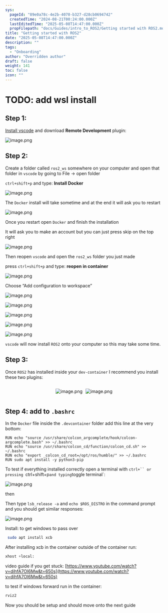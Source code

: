 ```yaml
---
sys:
  pageId: "89e0a78c-4e2b-4070-b327-d28cb0694742"
  createdTime: "2024-08-21T00:24:00.000Z"
  lastEditedTime: "2025-05-08T14:47:00.000Z"
  propFilepath: "docs/Guides/intro_to_ROS2/Getting started with ROS2.md"
title: "Getting started with ROS2"
date: "2025-05-08T14:47:00.000Z"
description: ""
tags:
  - "Onboarding"
author: "Overridden author"
draft: false
weight: 141
toc: false
icon: ""
---
```


# TODO: add wsl install

## Step 1:

[Install vscode](https://code.visualstudio.com/download) and download **Remote Development** plugin:

![image.png](https://prod-files-secure.s3.us-west-2.amazonaws.com/d518164a-d88e-44d1-a4ee-3adb3bd8bce0/efb52993-1881-4a40-b95e-6f020334f022/image.png?X-Amz-Algorithm=AWS4-HMAC-SHA256&X-Amz-Content-Sha256=UNSIGNED-PAYLOAD&X-Amz-Credential=ASIAZI2LB466QYY4Z4E4%2F20250508%2Fus-west-2%2Fs3%2Faws4_request&X-Amz-Date=20250508T200956Z&X-Amz-Expires=3600&X-Amz-Security-Token=IQoJb3JpZ2luX2VjENT%2F%2F%2F%2F%2F%2F%2F%2F%2F%2FwEaCXVzLXdlc3QtMiJHMEUCIHBtDAxOmQPcBOdEHUocUbZ%2Fh7JdHY58eBnuEyVzqjIbAiEAk8R4%2BcB0K%2FmSYIwuEbkF7ZXS5OiNKcJLumxb%2FpFP8Ccq%2FwMIfRAAGgw2Mzc0MjMxODM4MDUiDIl%2B%2BW8JS7VlRJ5Z%2FyrcAzSRnFjt%2FKIv0hU8b5%2FES1Nfd%2BDhkjIGp%2F2iaY1v2PRWoPvxCS9EJjKwCW8SIPA3QrSNFa4usTxPgK3eZJX35E%2FqbOBhAp0jOg99QMHtNV4xgZPdvdFWMat9%2BLZQ%2BPa1SNARmp67VB2uWrUlw3X7oX3ISSawi%2BDHoY5zzGvymYgQwW4zonu55SHE%2FtcESV3%2F4JiyvlmYRMjTAb2xeceWYhyFbmPGM19iOailDrqAxSOFGh8PYD36%2Fdfyv%2FKvtDN3R1Of8dzxiQfau0IEmN5t1AfCmf4fqD1zFAFcniv05N3QiPk4wetmT1VuKImh%2BuHSt8sTwk%2B8PiKfWgJqMLt9RwNc3tu7NlRmr%2BHfSoGAOHXCVucx5mwnrB8p84on70jeh4rbbCe10imPo%2FkYrsndX%2B5UHjJUXn4jjnLI9gSobU2v%2F6FQoSg8niXVyLzBhLZsIncIG%2FVFEIM%2B3rosq3hReHBVghFGO9il29aHLon%2Fb5M2shmHuu3Sde5qaemXzQT0w7%2B10UkQ8dmL9M2lrqcUqLkzHHXe0XIOg2nW%2BI7vmGCjpud2OnEmC1p8URjhhyfv3vGMl8VGZrbstrr46opvH0Ccv7vXdSCZ7t2E2wIAumlbA8DTNCqDWaDD0SyzMKGa9MAGOqUBmf0yL62u%2FxYoFOVCXaRyoO9Bt1Z0sEXw4KtzHEIP8ArZyLWagPAk2VuXZDcMgAIKSyo%2BuBV9Ex7f7rRqHAxSY%2BBYDx9GckRHmkyhgM9oy4sxtr4lqifCy2FccOUCLaALcZyhDaezfc%2BpiEYKYayBpYL45BZGxxdnaqxjX0dBP8jsT4dhoXlM3A1kLNLcQ%2FamzlTUbvwTw62qV%2FLuWIsN1QRvxHUP&X-Amz-Signature=de6eea897e166f37c3816b14783bc433eb1ac424e25198ba28ee525cfabd333e&X-Amz-SignedHeaders=host&x-id=GetObject)

## Step 2:

Create a folder called `ros2_ws` somewhere on your computer and open that folder in `vscode` by going to File → open folder 

`ctrl+shift+p` and type: **Install Docker**

![image.png](https://prod-files-secure.s3.us-west-2.amazonaws.com/d518164a-d88e-44d1-a4ee-3adb3bd8bce0/2269dc0e-1cd5-47ff-bceb-c04ad9b2eab0/image.png?X-Amz-Algorithm=AWS4-HMAC-SHA256&X-Amz-Content-Sha256=UNSIGNED-PAYLOAD&X-Amz-Credential=ASIAZI2LB466QYY4Z4E4%2F20250508%2Fus-west-2%2Fs3%2Faws4_request&X-Amz-Date=20250508T200956Z&X-Amz-Expires=3600&X-Amz-Security-Token=IQoJb3JpZ2luX2VjENT%2F%2F%2F%2F%2F%2F%2F%2F%2F%2FwEaCXVzLXdlc3QtMiJHMEUCIHBtDAxOmQPcBOdEHUocUbZ%2Fh7JdHY58eBnuEyVzqjIbAiEAk8R4%2BcB0K%2FmSYIwuEbkF7ZXS5OiNKcJLumxb%2FpFP8Ccq%2FwMIfRAAGgw2Mzc0MjMxODM4MDUiDIl%2B%2BW8JS7VlRJ5Z%2FyrcAzSRnFjt%2FKIv0hU8b5%2FES1Nfd%2BDhkjIGp%2F2iaY1v2PRWoPvxCS9EJjKwCW8SIPA3QrSNFa4usTxPgK3eZJX35E%2FqbOBhAp0jOg99QMHtNV4xgZPdvdFWMat9%2BLZQ%2BPa1SNARmp67VB2uWrUlw3X7oX3ISSawi%2BDHoY5zzGvymYgQwW4zonu55SHE%2FtcESV3%2F4JiyvlmYRMjTAb2xeceWYhyFbmPGM19iOailDrqAxSOFGh8PYD36%2Fdfyv%2FKvtDN3R1Of8dzxiQfau0IEmN5t1AfCmf4fqD1zFAFcniv05N3QiPk4wetmT1VuKImh%2BuHSt8sTwk%2B8PiKfWgJqMLt9RwNc3tu7NlRmr%2BHfSoGAOHXCVucx5mwnrB8p84on70jeh4rbbCe10imPo%2FkYrsndX%2B5UHjJUXn4jjnLI9gSobU2v%2F6FQoSg8niXVyLzBhLZsIncIG%2FVFEIM%2B3rosq3hReHBVghFGO9il29aHLon%2Fb5M2shmHuu3Sde5qaemXzQT0w7%2B10UkQ8dmL9M2lrqcUqLkzHHXe0XIOg2nW%2BI7vmGCjpud2OnEmC1p8URjhhyfv3vGMl8VGZrbstrr46opvH0Ccv7vXdSCZ7t2E2wIAumlbA8DTNCqDWaDD0SyzMKGa9MAGOqUBmf0yL62u%2FxYoFOVCXaRyoO9Bt1Z0sEXw4KtzHEIP8ArZyLWagPAk2VuXZDcMgAIKSyo%2BuBV9Ex7f7rRqHAxSY%2BBYDx9GckRHmkyhgM9oy4sxtr4lqifCy2FccOUCLaALcZyhDaezfc%2BpiEYKYayBpYL45BZGxxdnaqxjX0dBP8jsT4dhoXlM3A1kLNLcQ%2FamzlTUbvwTw62qV%2FLuWIsN1QRvxHUP&X-Amz-Signature=12792a86d21dda2df8b31abe8a4085e7db42a71f75ddfbe45706ece7da48ac72&X-Amz-SignedHeaders=host&x-id=GetObject)

The `Docker` install will take sometime and at the end it will ask you to restart

![image.png](https://prod-files-secure.s3.us-west-2.amazonaws.com/d518164a-d88e-44d1-a4ee-3adb3bd8bce0/ed233f78-be33-4b1f-b89c-9c346c0e961e/image.png?X-Amz-Algorithm=AWS4-HMAC-SHA256&X-Amz-Content-Sha256=UNSIGNED-PAYLOAD&X-Amz-Credential=ASIAZI2LB466QYY4Z4E4%2F20250508%2Fus-west-2%2Fs3%2Faws4_request&X-Amz-Date=20250508T200956Z&X-Amz-Expires=3600&X-Amz-Security-Token=IQoJb3JpZ2luX2VjENT%2F%2F%2F%2F%2F%2F%2F%2F%2F%2FwEaCXVzLXdlc3QtMiJHMEUCIHBtDAxOmQPcBOdEHUocUbZ%2Fh7JdHY58eBnuEyVzqjIbAiEAk8R4%2BcB0K%2FmSYIwuEbkF7ZXS5OiNKcJLumxb%2FpFP8Ccq%2FwMIfRAAGgw2Mzc0MjMxODM4MDUiDIl%2B%2BW8JS7VlRJ5Z%2FyrcAzSRnFjt%2FKIv0hU8b5%2FES1Nfd%2BDhkjIGp%2F2iaY1v2PRWoPvxCS9EJjKwCW8SIPA3QrSNFa4usTxPgK3eZJX35E%2FqbOBhAp0jOg99QMHtNV4xgZPdvdFWMat9%2BLZQ%2BPa1SNARmp67VB2uWrUlw3X7oX3ISSawi%2BDHoY5zzGvymYgQwW4zonu55SHE%2FtcESV3%2F4JiyvlmYRMjTAb2xeceWYhyFbmPGM19iOailDrqAxSOFGh8PYD36%2Fdfyv%2FKvtDN3R1Of8dzxiQfau0IEmN5t1AfCmf4fqD1zFAFcniv05N3QiPk4wetmT1VuKImh%2BuHSt8sTwk%2B8PiKfWgJqMLt9RwNc3tu7NlRmr%2BHfSoGAOHXCVucx5mwnrB8p84on70jeh4rbbCe10imPo%2FkYrsndX%2B5UHjJUXn4jjnLI9gSobU2v%2F6FQoSg8niXVyLzBhLZsIncIG%2FVFEIM%2B3rosq3hReHBVghFGO9il29aHLon%2Fb5M2shmHuu3Sde5qaemXzQT0w7%2B10UkQ8dmL9M2lrqcUqLkzHHXe0XIOg2nW%2BI7vmGCjpud2OnEmC1p8URjhhyfv3vGMl8VGZrbstrr46opvH0Ccv7vXdSCZ7t2E2wIAumlbA8DTNCqDWaDD0SyzMKGa9MAGOqUBmf0yL62u%2FxYoFOVCXaRyoO9Bt1Z0sEXw4KtzHEIP8ArZyLWagPAk2VuXZDcMgAIKSyo%2BuBV9Ex7f7rRqHAxSY%2BBYDx9GckRHmkyhgM9oy4sxtr4lqifCy2FccOUCLaALcZyhDaezfc%2BpiEYKYayBpYL45BZGxxdnaqxjX0dBP8jsT4dhoXlM3A1kLNLcQ%2FamzlTUbvwTw62qV%2FLuWIsN1QRvxHUP&X-Amz-Signature=b06537e4bf71a8e93d96478cc72b19112bebf0bbe723cb7f59886b919bf181ed&X-Amz-SignedHeaders=host&x-id=GetObject)

Once you restart open `Docker` and finish the installation

It will ask you to make an account but you can just press skip on the top right

![image.png](https://prod-files-secure.s3.us-west-2.amazonaws.com/d518164a-d88e-44d1-a4ee-3adb3bd8bce0/21010ad9-1659-4fd9-9f59-9932a09b2a3d/image.png?X-Amz-Algorithm=AWS4-HMAC-SHA256&X-Amz-Content-Sha256=UNSIGNED-PAYLOAD&X-Amz-Credential=ASIAZI2LB466QYY4Z4E4%2F20250508%2Fus-west-2%2Fs3%2Faws4_request&X-Amz-Date=20250508T200956Z&X-Amz-Expires=3600&X-Amz-Security-Token=IQoJb3JpZ2luX2VjENT%2F%2F%2F%2F%2F%2F%2F%2F%2F%2FwEaCXVzLXdlc3QtMiJHMEUCIHBtDAxOmQPcBOdEHUocUbZ%2Fh7JdHY58eBnuEyVzqjIbAiEAk8R4%2BcB0K%2FmSYIwuEbkF7ZXS5OiNKcJLumxb%2FpFP8Ccq%2FwMIfRAAGgw2Mzc0MjMxODM4MDUiDIl%2B%2BW8JS7VlRJ5Z%2FyrcAzSRnFjt%2FKIv0hU8b5%2FES1Nfd%2BDhkjIGp%2F2iaY1v2PRWoPvxCS9EJjKwCW8SIPA3QrSNFa4usTxPgK3eZJX35E%2FqbOBhAp0jOg99QMHtNV4xgZPdvdFWMat9%2BLZQ%2BPa1SNARmp67VB2uWrUlw3X7oX3ISSawi%2BDHoY5zzGvymYgQwW4zonu55SHE%2FtcESV3%2F4JiyvlmYRMjTAb2xeceWYhyFbmPGM19iOailDrqAxSOFGh8PYD36%2Fdfyv%2FKvtDN3R1Of8dzxiQfau0IEmN5t1AfCmf4fqD1zFAFcniv05N3QiPk4wetmT1VuKImh%2BuHSt8sTwk%2B8PiKfWgJqMLt9RwNc3tu7NlRmr%2BHfSoGAOHXCVucx5mwnrB8p84on70jeh4rbbCe10imPo%2FkYrsndX%2B5UHjJUXn4jjnLI9gSobU2v%2F6FQoSg8niXVyLzBhLZsIncIG%2FVFEIM%2B3rosq3hReHBVghFGO9il29aHLon%2Fb5M2shmHuu3Sde5qaemXzQT0w7%2B10UkQ8dmL9M2lrqcUqLkzHHXe0XIOg2nW%2BI7vmGCjpud2OnEmC1p8URjhhyfv3vGMl8VGZrbstrr46opvH0Ccv7vXdSCZ7t2E2wIAumlbA8DTNCqDWaDD0SyzMKGa9MAGOqUBmf0yL62u%2FxYoFOVCXaRyoO9Bt1Z0sEXw4KtzHEIP8ArZyLWagPAk2VuXZDcMgAIKSyo%2BuBV9Ex7f7rRqHAxSY%2BBYDx9GckRHmkyhgM9oy4sxtr4lqifCy2FccOUCLaALcZyhDaezfc%2BpiEYKYayBpYL45BZGxxdnaqxjX0dBP8jsT4dhoXlM3A1kLNLcQ%2FamzlTUbvwTw62qV%2FLuWIsN1QRvxHUP&X-Amz-Signature=ab15199174ba6932012bc8e7b76cbbf2b8822f67bae031df7f9f8544f2edec6d&X-Amz-SignedHeaders=host&x-id=GetObject)

Then reopen `vscode` and open the `ros2_ws` folder you just made

press `ctrl+shift+p` and type: **reopen in container**

![image.png](https://prod-files-secure.s3.us-west-2.amazonaws.com/d518164a-d88e-44d1-a4ee-3adb3bd8bce0/4e93b8c2-41ad-488c-8095-c74205196118/image.png?X-Amz-Algorithm=AWS4-HMAC-SHA256&X-Amz-Content-Sha256=UNSIGNED-PAYLOAD&X-Amz-Credential=ASIAZI2LB466QYY4Z4E4%2F20250508%2Fus-west-2%2Fs3%2Faws4_request&X-Amz-Date=20250508T200956Z&X-Amz-Expires=3600&X-Amz-Security-Token=IQoJb3JpZ2luX2VjENT%2F%2F%2F%2F%2F%2F%2F%2F%2F%2FwEaCXVzLXdlc3QtMiJHMEUCIHBtDAxOmQPcBOdEHUocUbZ%2Fh7JdHY58eBnuEyVzqjIbAiEAk8R4%2BcB0K%2FmSYIwuEbkF7ZXS5OiNKcJLumxb%2FpFP8Ccq%2FwMIfRAAGgw2Mzc0MjMxODM4MDUiDIl%2B%2BW8JS7VlRJ5Z%2FyrcAzSRnFjt%2FKIv0hU8b5%2FES1Nfd%2BDhkjIGp%2F2iaY1v2PRWoPvxCS9EJjKwCW8SIPA3QrSNFa4usTxPgK3eZJX35E%2FqbOBhAp0jOg99QMHtNV4xgZPdvdFWMat9%2BLZQ%2BPa1SNARmp67VB2uWrUlw3X7oX3ISSawi%2BDHoY5zzGvymYgQwW4zonu55SHE%2FtcESV3%2F4JiyvlmYRMjTAb2xeceWYhyFbmPGM19iOailDrqAxSOFGh8PYD36%2Fdfyv%2FKvtDN3R1Of8dzxiQfau0IEmN5t1AfCmf4fqD1zFAFcniv05N3QiPk4wetmT1VuKImh%2BuHSt8sTwk%2B8PiKfWgJqMLt9RwNc3tu7NlRmr%2BHfSoGAOHXCVucx5mwnrB8p84on70jeh4rbbCe10imPo%2FkYrsndX%2B5UHjJUXn4jjnLI9gSobU2v%2F6FQoSg8niXVyLzBhLZsIncIG%2FVFEIM%2B3rosq3hReHBVghFGO9il29aHLon%2Fb5M2shmHuu3Sde5qaemXzQT0w7%2B10UkQ8dmL9M2lrqcUqLkzHHXe0XIOg2nW%2BI7vmGCjpud2OnEmC1p8URjhhyfv3vGMl8VGZrbstrr46opvH0Ccv7vXdSCZ7t2E2wIAumlbA8DTNCqDWaDD0SyzMKGa9MAGOqUBmf0yL62u%2FxYoFOVCXaRyoO9Bt1Z0sEXw4KtzHEIP8ArZyLWagPAk2VuXZDcMgAIKSyo%2BuBV9Ex7f7rRqHAxSY%2BBYDx9GckRHmkyhgM9oy4sxtr4lqifCy2FccOUCLaALcZyhDaezfc%2BpiEYKYayBpYL45BZGxxdnaqxjX0dBP8jsT4dhoXlM3A1kLNLcQ%2FamzlTUbvwTw62qV%2FLuWIsN1QRvxHUP&X-Amz-Signature=8661eb4ae5e3f2ca8f3f866b76c32ce4e7193488d34822f35f7a4b7816b54ff8&X-Amz-SignedHeaders=host&x-id=GetObject)

Choose “Add configuration to workspace”

![image.png](https://prod-files-secure.s3.us-west-2.amazonaws.com/d518164a-d88e-44d1-a4ee-3adb3bd8bce0/9560b282-5060-4989-ba37-97e7b2c22476/image.png?X-Amz-Algorithm=AWS4-HMAC-SHA256&X-Amz-Content-Sha256=UNSIGNED-PAYLOAD&X-Amz-Credential=ASIAZI2LB466QYY4Z4E4%2F20250508%2Fus-west-2%2Fs3%2Faws4_request&X-Amz-Date=20250508T200956Z&X-Amz-Expires=3600&X-Amz-Security-Token=IQoJb3JpZ2luX2VjENT%2F%2F%2F%2F%2F%2F%2F%2F%2F%2FwEaCXVzLXdlc3QtMiJHMEUCIHBtDAxOmQPcBOdEHUocUbZ%2Fh7JdHY58eBnuEyVzqjIbAiEAk8R4%2BcB0K%2FmSYIwuEbkF7ZXS5OiNKcJLumxb%2FpFP8Ccq%2FwMIfRAAGgw2Mzc0MjMxODM4MDUiDIl%2B%2BW8JS7VlRJ5Z%2FyrcAzSRnFjt%2FKIv0hU8b5%2FES1Nfd%2BDhkjIGp%2F2iaY1v2PRWoPvxCS9EJjKwCW8SIPA3QrSNFa4usTxPgK3eZJX35E%2FqbOBhAp0jOg99QMHtNV4xgZPdvdFWMat9%2BLZQ%2BPa1SNARmp67VB2uWrUlw3X7oX3ISSawi%2BDHoY5zzGvymYgQwW4zonu55SHE%2FtcESV3%2F4JiyvlmYRMjTAb2xeceWYhyFbmPGM19iOailDrqAxSOFGh8PYD36%2Fdfyv%2FKvtDN3R1Of8dzxiQfau0IEmN5t1AfCmf4fqD1zFAFcniv05N3QiPk4wetmT1VuKImh%2BuHSt8sTwk%2B8PiKfWgJqMLt9RwNc3tu7NlRmr%2BHfSoGAOHXCVucx5mwnrB8p84on70jeh4rbbCe10imPo%2FkYrsndX%2B5UHjJUXn4jjnLI9gSobU2v%2F6FQoSg8niXVyLzBhLZsIncIG%2FVFEIM%2B3rosq3hReHBVghFGO9il29aHLon%2Fb5M2shmHuu3Sde5qaemXzQT0w7%2B10UkQ8dmL9M2lrqcUqLkzHHXe0XIOg2nW%2BI7vmGCjpud2OnEmC1p8URjhhyfv3vGMl8VGZrbstrr46opvH0Ccv7vXdSCZ7t2E2wIAumlbA8DTNCqDWaDD0SyzMKGa9MAGOqUBmf0yL62u%2FxYoFOVCXaRyoO9Bt1Z0sEXw4KtzHEIP8ArZyLWagPAk2VuXZDcMgAIKSyo%2BuBV9Ex7f7rRqHAxSY%2BBYDx9GckRHmkyhgM9oy4sxtr4lqifCy2FccOUCLaALcZyhDaezfc%2BpiEYKYayBpYL45BZGxxdnaqxjX0dBP8jsT4dhoXlM3A1kLNLcQ%2FamzlTUbvwTw62qV%2FLuWIsN1QRvxHUP&X-Amz-Signature=66a383c8f2728773244ed075d24f7be36ecd32f75a6c6c3987f5e16fe648c66b&X-Amz-SignedHeaders=host&x-id=GetObject)

![image.png](https://prod-files-secure.s3.us-west-2.amazonaws.com/d518164a-d88e-44d1-a4ee-3adb3bd8bce0/2ee63f81-886b-48e8-a553-dc6e5eac99e4/image.png?X-Amz-Algorithm=AWS4-HMAC-SHA256&X-Amz-Content-Sha256=UNSIGNED-PAYLOAD&X-Amz-Credential=ASIAZI2LB466QYY4Z4E4%2F20250508%2Fus-west-2%2Fs3%2Faws4_request&X-Amz-Date=20250508T200956Z&X-Amz-Expires=3600&X-Amz-Security-Token=IQoJb3JpZ2luX2VjENT%2F%2F%2F%2F%2F%2F%2F%2F%2F%2FwEaCXVzLXdlc3QtMiJHMEUCIHBtDAxOmQPcBOdEHUocUbZ%2Fh7JdHY58eBnuEyVzqjIbAiEAk8R4%2BcB0K%2FmSYIwuEbkF7ZXS5OiNKcJLumxb%2FpFP8Ccq%2FwMIfRAAGgw2Mzc0MjMxODM4MDUiDIl%2B%2BW8JS7VlRJ5Z%2FyrcAzSRnFjt%2FKIv0hU8b5%2FES1Nfd%2BDhkjIGp%2F2iaY1v2PRWoPvxCS9EJjKwCW8SIPA3QrSNFa4usTxPgK3eZJX35E%2FqbOBhAp0jOg99QMHtNV4xgZPdvdFWMat9%2BLZQ%2BPa1SNARmp67VB2uWrUlw3X7oX3ISSawi%2BDHoY5zzGvymYgQwW4zonu55SHE%2FtcESV3%2F4JiyvlmYRMjTAb2xeceWYhyFbmPGM19iOailDrqAxSOFGh8PYD36%2Fdfyv%2FKvtDN3R1Of8dzxiQfau0IEmN5t1AfCmf4fqD1zFAFcniv05N3QiPk4wetmT1VuKImh%2BuHSt8sTwk%2B8PiKfWgJqMLt9RwNc3tu7NlRmr%2BHfSoGAOHXCVucx5mwnrB8p84on70jeh4rbbCe10imPo%2FkYrsndX%2B5UHjJUXn4jjnLI9gSobU2v%2F6FQoSg8niXVyLzBhLZsIncIG%2FVFEIM%2B3rosq3hReHBVghFGO9il29aHLon%2Fb5M2shmHuu3Sde5qaemXzQT0w7%2B10UkQ8dmL9M2lrqcUqLkzHHXe0XIOg2nW%2BI7vmGCjpud2OnEmC1p8URjhhyfv3vGMl8VGZrbstrr46opvH0Ccv7vXdSCZ7t2E2wIAumlbA8DTNCqDWaDD0SyzMKGa9MAGOqUBmf0yL62u%2FxYoFOVCXaRyoO9Bt1Z0sEXw4KtzHEIP8ArZyLWagPAk2VuXZDcMgAIKSyo%2BuBV9Ex7f7rRqHAxSY%2BBYDx9GckRHmkyhgM9oy4sxtr4lqifCy2FccOUCLaALcZyhDaezfc%2BpiEYKYayBpYL45BZGxxdnaqxjX0dBP8jsT4dhoXlM3A1kLNLcQ%2FamzlTUbvwTw62qV%2FLuWIsN1QRvxHUP&X-Amz-Signature=e5bf1b066dde2a42f93ef394229e5b6d2de91e56992790c9670e41b2ff1b5af7&X-Amz-SignedHeaders=host&x-id=GetObject)

![image.png](https://prod-files-secure.s3.us-west-2.amazonaws.com/d518164a-d88e-44d1-a4ee-3adb3bd8bce0/ae1580b2-b048-407e-aed9-b584224a7a04/image.png?X-Amz-Algorithm=AWS4-HMAC-SHA256&X-Amz-Content-Sha256=UNSIGNED-PAYLOAD&X-Amz-Credential=ASIAZI2LB466QYY4Z4E4%2F20250508%2Fus-west-2%2Fs3%2Faws4_request&X-Amz-Date=20250508T200956Z&X-Amz-Expires=3600&X-Amz-Security-Token=IQoJb3JpZ2luX2VjENT%2F%2F%2F%2F%2F%2F%2F%2F%2F%2FwEaCXVzLXdlc3QtMiJHMEUCIHBtDAxOmQPcBOdEHUocUbZ%2Fh7JdHY58eBnuEyVzqjIbAiEAk8R4%2BcB0K%2FmSYIwuEbkF7ZXS5OiNKcJLumxb%2FpFP8Ccq%2FwMIfRAAGgw2Mzc0MjMxODM4MDUiDIl%2B%2BW8JS7VlRJ5Z%2FyrcAzSRnFjt%2FKIv0hU8b5%2FES1Nfd%2BDhkjIGp%2F2iaY1v2PRWoPvxCS9EJjKwCW8SIPA3QrSNFa4usTxPgK3eZJX35E%2FqbOBhAp0jOg99QMHtNV4xgZPdvdFWMat9%2BLZQ%2BPa1SNARmp67VB2uWrUlw3X7oX3ISSawi%2BDHoY5zzGvymYgQwW4zonu55SHE%2FtcESV3%2F4JiyvlmYRMjTAb2xeceWYhyFbmPGM19iOailDrqAxSOFGh8PYD36%2Fdfyv%2FKvtDN3R1Of8dzxiQfau0IEmN5t1AfCmf4fqD1zFAFcniv05N3QiPk4wetmT1VuKImh%2BuHSt8sTwk%2B8PiKfWgJqMLt9RwNc3tu7NlRmr%2BHfSoGAOHXCVucx5mwnrB8p84on70jeh4rbbCe10imPo%2FkYrsndX%2B5UHjJUXn4jjnLI9gSobU2v%2F6FQoSg8niXVyLzBhLZsIncIG%2FVFEIM%2B3rosq3hReHBVghFGO9il29aHLon%2Fb5M2shmHuu3Sde5qaemXzQT0w7%2B10UkQ8dmL9M2lrqcUqLkzHHXe0XIOg2nW%2BI7vmGCjpud2OnEmC1p8URjhhyfv3vGMl8VGZrbstrr46opvH0Ccv7vXdSCZ7t2E2wIAumlbA8DTNCqDWaDD0SyzMKGa9MAGOqUBmf0yL62u%2FxYoFOVCXaRyoO9Bt1Z0sEXw4KtzHEIP8ArZyLWagPAk2VuXZDcMgAIKSyo%2BuBV9Ex7f7rRqHAxSY%2BBYDx9GckRHmkyhgM9oy4sxtr4lqifCy2FccOUCLaALcZyhDaezfc%2BpiEYKYayBpYL45BZGxxdnaqxjX0dBP8jsT4dhoXlM3A1kLNLcQ%2FamzlTUbvwTw62qV%2FLuWIsN1QRvxHUP&X-Amz-Signature=2d1787b188be7061dc0248f05633a5432130a2e6c310ad63a54e0e1c99ab35c0&X-Amz-SignedHeaders=host&x-id=GetObject)

![image.png](https://prod-files-secure.s3.us-west-2.amazonaws.com/d518164a-d88e-44d1-a4ee-3adb3bd8bce0/53255b28-f75e-430f-b9e3-c0ac8577e42b/image.png?X-Amz-Algorithm=AWS4-HMAC-SHA256&X-Amz-Content-Sha256=UNSIGNED-PAYLOAD&X-Amz-Credential=ASIAZI2LB466QYY4Z4E4%2F20250508%2Fus-west-2%2Fs3%2Faws4_request&X-Amz-Date=20250508T200956Z&X-Amz-Expires=3600&X-Amz-Security-Token=IQoJb3JpZ2luX2VjENT%2F%2F%2F%2F%2F%2F%2F%2F%2F%2FwEaCXVzLXdlc3QtMiJHMEUCIHBtDAxOmQPcBOdEHUocUbZ%2Fh7JdHY58eBnuEyVzqjIbAiEAk8R4%2BcB0K%2FmSYIwuEbkF7ZXS5OiNKcJLumxb%2FpFP8Ccq%2FwMIfRAAGgw2Mzc0MjMxODM4MDUiDIl%2B%2BW8JS7VlRJ5Z%2FyrcAzSRnFjt%2FKIv0hU8b5%2FES1Nfd%2BDhkjIGp%2F2iaY1v2PRWoPvxCS9EJjKwCW8SIPA3QrSNFa4usTxPgK3eZJX35E%2FqbOBhAp0jOg99QMHtNV4xgZPdvdFWMat9%2BLZQ%2BPa1SNARmp67VB2uWrUlw3X7oX3ISSawi%2BDHoY5zzGvymYgQwW4zonu55SHE%2FtcESV3%2F4JiyvlmYRMjTAb2xeceWYhyFbmPGM19iOailDrqAxSOFGh8PYD36%2Fdfyv%2FKvtDN3R1Of8dzxiQfau0IEmN5t1AfCmf4fqD1zFAFcniv05N3QiPk4wetmT1VuKImh%2BuHSt8sTwk%2B8PiKfWgJqMLt9RwNc3tu7NlRmr%2BHfSoGAOHXCVucx5mwnrB8p84on70jeh4rbbCe10imPo%2FkYrsndX%2B5UHjJUXn4jjnLI9gSobU2v%2F6FQoSg8niXVyLzBhLZsIncIG%2FVFEIM%2B3rosq3hReHBVghFGO9il29aHLon%2Fb5M2shmHuu3Sde5qaemXzQT0w7%2B10UkQ8dmL9M2lrqcUqLkzHHXe0XIOg2nW%2BI7vmGCjpud2OnEmC1p8URjhhyfv3vGMl8VGZrbstrr46opvH0Ccv7vXdSCZ7t2E2wIAumlbA8DTNCqDWaDD0SyzMKGa9MAGOqUBmf0yL62u%2FxYoFOVCXaRyoO9Bt1Z0sEXw4KtzHEIP8ArZyLWagPAk2VuXZDcMgAIKSyo%2BuBV9Ex7f7rRqHAxSY%2BBYDx9GckRHmkyhgM9oy4sxtr4lqifCy2FccOUCLaALcZyhDaezfc%2BpiEYKYayBpYL45BZGxxdnaqxjX0dBP8jsT4dhoXlM3A1kLNLcQ%2FamzlTUbvwTw62qV%2FLuWIsN1QRvxHUP&X-Amz-Signature=cb8ac34abbddb430678cb223aafb8054471c9f886cb435a0cc96f290d7c767f7&X-Amz-SignedHeaders=host&x-id=GetObject)

![image.png](https://prod-files-secure.s3.us-west-2.amazonaws.com/d518164a-d88e-44d1-a4ee-3adb3bd8bce0/7c562767-5af9-4ffb-97d1-327bcdf4ee00/image.png?X-Amz-Algorithm=AWS4-HMAC-SHA256&X-Amz-Content-Sha256=UNSIGNED-PAYLOAD&X-Amz-Credential=ASIAZI2LB466QYY4Z4E4%2F20250508%2Fus-west-2%2Fs3%2Faws4_request&X-Amz-Date=20250508T200956Z&X-Amz-Expires=3600&X-Amz-Security-Token=IQoJb3JpZ2luX2VjENT%2F%2F%2F%2F%2F%2F%2F%2F%2F%2FwEaCXVzLXdlc3QtMiJHMEUCIHBtDAxOmQPcBOdEHUocUbZ%2Fh7JdHY58eBnuEyVzqjIbAiEAk8R4%2BcB0K%2FmSYIwuEbkF7ZXS5OiNKcJLumxb%2FpFP8Ccq%2FwMIfRAAGgw2Mzc0MjMxODM4MDUiDIl%2B%2BW8JS7VlRJ5Z%2FyrcAzSRnFjt%2FKIv0hU8b5%2FES1Nfd%2BDhkjIGp%2F2iaY1v2PRWoPvxCS9EJjKwCW8SIPA3QrSNFa4usTxPgK3eZJX35E%2FqbOBhAp0jOg99QMHtNV4xgZPdvdFWMat9%2BLZQ%2BPa1SNARmp67VB2uWrUlw3X7oX3ISSawi%2BDHoY5zzGvymYgQwW4zonu55SHE%2FtcESV3%2F4JiyvlmYRMjTAb2xeceWYhyFbmPGM19iOailDrqAxSOFGh8PYD36%2Fdfyv%2FKvtDN3R1Of8dzxiQfau0IEmN5t1AfCmf4fqD1zFAFcniv05N3QiPk4wetmT1VuKImh%2BuHSt8sTwk%2B8PiKfWgJqMLt9RwNc3tu7NlRmr%2BHfSoGAOHXCVucx5mwnrB8p84on70jeh4rbbCe10imPo%2FkYrsndX%2B5UHjJUXn4jjnLI9gSobU2v%2F6FQoSg8niXVyLzBhLZsIncIG%2FVFEIM%2B3rosq3hReHBVghFGO9il29aHLon%2Fb5M2shmHuu3Sde5qaemXzQT0w7%2B10UkQ8dmL9M2lrqcUqLkzHHXe0XIOg2nW%2BI7vmGCjpud2OnEmC1p8URjhhyfv3vGMl8VGZrbstrr46opvH0Ccv7vXdSCZ7t2E2wIAumlbA8DTNCqDWaDD0SyzMKGa9MAGOqUBmf0yL62u%2FxYoFOVCXaRyoO9Bt1Z0sEXw4KtzHEIP8ArZyLWagPAk2VuXZDcMgAIKSyo%2BuBV9Ex7f7rRqHAxSY%2BBYDx9GckRHmkyhgM9oy4sxtr4lqifCy2FccOUCLaALcZyhDaezfc%2BpiEYKYayBpYL45BZGxxdnaqxjX0dBP8jsT4dhoXlM3A1kLNLcQ%2FamzlTUbvwTw62qV%2FLuWIsN1QRvxHUP&X-Amz-Signature=653fe189668201abe63720707a924665e1d05f6c9a69f3e28a49f8f0d7c98f04&X-Amz-SignedHeaders=host&x-id=GetObject)

`vscode` will now install `ROS2` onto your computer so this may take some time.

## Step 3:

Once `ROS2` has installed inside your `dev-container` I recommend you install these two plugins:

<div style="display: flex;flex-direction: row; column-gap:10px; max-width: 630px;justify-content: center;">
<div>

![image.png](https://prod-files-secure.s3.us-west-2.amazonaws.com/d518164a-d88e-44d1-a4ee-3adb3bd8bce0/3fc3d550-5a54-4ba1-ba6b-faa01cdb7369/image.png?X-Amz-Algorithm=AWS4-HMAC-SHA256&X-Amz-Content-Sha256=UNSIGNED-PAYLOAD&X-Amz-Credential=ASIAZI2LB466WSP2TRVF%2F20250508%2Fus-west-2%2Fs3%2Faws4_request&X-Amz-Date=20250508T201001Z&X-Amz-Expires=3600&X-Amz-Security-Token=IQoJb3JpZ2luX2VjENT%2F%2F%2F%2F%2F%2F%2F%2F%2F%2FwEaCXVzLXdlc3QtMiJGMEQCIGNzm%2BKizs5kd3tmndhaOKT11XYxjby3w%2FbIHpGyXFImAiBMqeY%2BnI%2FOK3pHVgcLa62hivcWZbC2HdMGSoTVI6dyVyr%2FAwh9EAAaDDYzNzQyMzE4MzgwNSIMXo8J%2BbqJYKNsDYnQKtwDfV2N5uA4%2Bk6zpAIEWNnlvrkqFJnmLgl1h3R%2BjGQOgugUf7VHbzDBMpBzMEbDHj7VG9C2GRW2zriWkbrWRpmPrz1v5urTMZEBFlfhd0Em9%2FhefZ668oPRwNklzGOBpg8KYf4xxusq7Wwew0A6mEzSI1s%2FEiY49lmMWT3H8Cq0GHVOa8yo7nsBriK2bcbSN9AC%2FYbJX3xLhhjwl3vPWVjnTl2rSzPKbwh09W5ZENEV6KVOMZsn3%2BBpAzLMOnvs60HkklwYT4SC%2FAycz9qZHCUcI1uOXLyHc7WWAeo0UlimnpvH45BSjBNZH3pTlNBwLSuWwqL1P0sZFlMjNsL5CAfT5CmP5h0wdzkW9DVk%2FPVXXhcufZM%2B1Kpndgx0nQSggNjf3Nwrld%2FQwNY6pkfAKZ%2BykJnB1s%2FSwoZrcQ8d7NPrPklbO2XxOxOZdEFzo8riPJVfN3sUA6RUH5XQv9NYNnlyHZ4%2BXTE1L9Iz1NBj8cRMvF0NrjeSfalImHS4Jmyh5fFnA08F9wUxaC%2BKtNpMZMSI%2Bu%2B9av95UkCNjPDMzkuuDk8lVcJTHuHKmHkPTQpoC8O%2Fi0gsdOqnlrm2F9a9KKIyhlxwCLx8WaruAEAJJoM%2BW1RkFTF5AI9i0qSe7hQwt5n0wAY6pgHn3CExPB2D8TlwAj%2BHA4pCeXVLZX4CWc6QVXQdP7SSVRCyYvzI6aLgZqMmGEKiZsUdej1Qfnq9b%2Bgq8mwX0tjpF242FAnzEb0RqB29BuqBZVixG1r7%2By3FZeSSgXPI50u7qo8Se2fIg5yv4UWSV89LgbhxhEJPdRte%2BYRYqBJk6lEJn76tyjODf08mNCH39%2BR5xBtL%2FCIe26Llc%2B%2BSzcc89zxlGoha&X-Amz-Signature=8dca8146d7b9233fa6b70a7ce0051f32bfcca9fb14c7840917e595c69b448cea&X-Amz-SignedHeaders=host&x-id=GetObject)

</div>
<div>

![image.png](https://prod-files-secure.s3.us-west-2.amazonaws.com/d518164a-d88e-44d1-a4ee-3adb3bd8bce0/d994cc66-13c2-4093-a5a3-f84cf4601a82/image.png?X-Amz-Algorithm=AWS4-HMAC-SHA256&X-Amz-Content-Sha256=UNSIGNED-PAYLOAD&X-Amz-Credential=ASIAZI2LB466WWCJHELF%2F20250508%2Fus-west-2%2Fs3%2Faws4_request&X-Amz-Date=20250508T201001Z&X-Amz-Expires=3600&X-Amz-Security-Token=IQoJb3JpZ2luX2VjENT%2F%2F%2F%2F%2F%2F%2F%2F%2F%2FwEaCXVzLXdlc3QtMiJHMEUCIQDPCHtzapSeVXtYo%2FUv5spNBVleIfSogrcJT7K9UG8twAIgPM%2FO62iYvtbh1g%2Ft%2FW2gcxuc2Pjfv3u5%2BPlO3ewBBtkq%2FwMIfRAAGgw2Mzc0MjMxODM4MDUiDPznDykHpXbt9viMnyrcA3b7bKmK4N4pnB4Xj66A3D8Bm3LqzFE8fTwVGnCy7sAbnIDfrSK1aZQRHsCVbea8Bux%2Bca%2FVC38boL4d50jCzp5g6qtnx2KzifKzGszzHfzcbZxx6VtTrIu%2FUVjU8h9RNFK7khfrDYptDpHia6CGRUQCKvEWFKBg7j9sREHSwVJoSVEomNh3vDDSCwR1tdcCi95yS0SXPilVaWymgQiOmV5i6uE%2FRhfKHBzt0gUny3nBc3SWFNwARrewMSqMgSkaWI2L0FceGLtiqfK1sHSjKC5FIRKtEbwdKb%2FiAmHOEjwPJ6%2FFs88%2FC9p%2B2xatpRHF37MXdScbDldn2psKNACSZyccJnNGPGggs7PSUteXFn14ApXKT%2B3rpA4MDWsFW4DRKTcPbqcKCDLn%2FjtRPieLley%2Fc%2FGOipeNP7qVAWoyZ8afBp7nvgDrianJFiJ%2B4ooTzx4jvlJqT59fU7pwQqS9gLFrSyjU%2BI79OeLgtHJJN3WsT8aA5KzHTyhIrYoSOYmNMe92aIT8jh9WifCXZfhybEu9N1PYXov%2FhOqep8AIjpePRpJtpUl0OkWwaEugg3SKHGnEy2N%2BFSmybSIpTew0AAsxLBCIYVsp2KLA8G8mX0Iosg8lsPN3nmasvviqMPGZ9MAGOqUB2yDQvw%2FGMIX8swz8BkV8rxJP5yhM1cuWX9X2Xf%2FKYUFdUHQH2etaJQolS%2FQOdcaAwW5veoy%2Ff1BS5TmTfnBOP2vKj1SILWStTeI%2BQC5voqleSeldaUUsNIF6t%2BS5flyvdOK7AXThn2th%2BGp3buI%2FXXKyC5jbXCoV6wRLnVeO3Gp%2BFlVwvA5lepkpdBTAg99tNzTuSkOqGlh1oLDe9QiFhjP5rHMq&X-Amz-Signature=af31f7f4d254fed3a2bacc9eac848fc7c70b7a4edf5fea9eb863eb1d67805773&X-Amz-SignedHeaders=host&x-id=GetObject)

</div>
</div>

## Step 4: add to `.bashrc`

In the `Docker` file inside the `.devcontainer` folder add this line at the very bottom: 

```docker
RUN echo "source /usr/share/colcon_argcomplete/hook/colcon-argcomplete.bash" >> ~/.bashrc
RUN echo "source /usr/share/colcon_cd/function/colcon_cd.sh" >> ~/.bashrc
RUN echo "export _colcon_cd_root=/opt/ros/humble/" >> ~/.bashrc
RUN sudo apt install -y python3-pip 
```

To test if everything installed correctly open a terminal with `ctrl+`` or pressing `ctrl+shift+p` and typing `toggle terminal`:

![image.png](https://prod-files-secure.s3.us-west-2.amazonaws.com/d518164a-d88e-44d1-a4ee-3adb3bd8bce0/6a4943d8-b04e-4c02-9a58-775f3384d1a5/image.png?X-Amz-Algorithm=AWS4-HMAC-SHA256&X-Amz-Content-Sha256=UNSIGNED-PAYLOAD&X-Amz-Credential=ASIAZI2LB466QYY4Z4E4%2F20250508%2Fus-west-2%2Fs3%2Faws4_request&X-Amz-Date=20250508T200956Z&X-Amz-Expires=3600&X-Amz-Security-Token=IQoJb3JpZ2luX2VjENT%2F%2F%2F%2F%2F%2F%2F%2F%2F%2FwEaCXVzLXdlc3QtMiJHMEUCIHBtDAxOmQPcBOdEHUocUbZ%2Fh7JdHY58eBnuEyVzqjIbAiEAk8R4%2BcB0K%2FmSYIwuEbkF7ZXS5OiNKcJLumxb%2FpFP8Ccq%2FwMIfRAAGgw2Mzc0MjMxODM4MDUiDIl%2B%2BW8JS7VlRJ5Z%2FyrcAzSRnFjt%2FKIv0hU8b5%2FES1Nfd%2BDhkjIGp%2F2iaY1v2PRWoPvxCS9EJjKwCW8SIPA3QrSNFa4usTxPgK3eZJX35E%2FqbOBhAp0jOg99QMHtNV4xgZPdvdFWMat9%2BLZQ%2BPa1SNARmp67VB2uWrUlw3X7oX3ISSawi%2BDHoY5zzGvymYgQwW4zonu55SHE%2FtcESV3%2F4JiyvlmYRMjTAb2xeceWYhyFbmPGM19iOailDrqAxSOFGh8PYD36%2Fdfyv%2FKvtDN3R1Of8dzxiQfau0IEmN5t1AfCmf4fqD1zFAFcniv05N3QiPk4wetmT1VuKImh%2BuHSt8sTwk%2B8PiKfWgJqMLt9RwNc3tu7NlRmr%2BHfSoGAOHXCVucx5mwnrB8p84on70jeh4rbbCe10imPo%2FkYrsndX%2B5UHjJUXn4jjnLI9gSobU2v%2F6FQoSg8niXVyLzBhLZsIncIG%2FVFEIM%2B3rosq3hReHBVghFGO9il29aHLon%2Fb5M2shmHuu3Sde5qaemXzQT0w7%2B10UkQ8dmL9M2lrqcUqLkzHHXe0XIOg2nW%2BI7vmGCjpud2OnEmC1p8URjhhyfv3vGMl8VGZrbstrr46opvH0Ccv7vXdSCZ7t2E2wIAumlbA8DTNCqDWaDD0SyzMKGa9MAGOqUBmf0yL62u%2FxYoFOVCXaRyoO9Bt1Z0sEXw4KtzHEIP8ArZyLWagPAk2VuXZDcMgAIKSyo%2BuBV9Ex7f7rRqHAxSY%2BBYDx9GckRHmkyhgM9oy4sxtr4lqifCy2FccOUCLaALcZyhDaezfc%2BpiEYKYayBpYL45BZGxxdnaqxjX0dBP8jsT4dhoXlM3A1kLNLcQ%2FamzlTUbvwTw62qV%2FLuWIsN1QRvxHUP&X-Amz-Signature=9dc6f63f6f5f837f7423685afeceb9195b7f046f0a11b37853739b0ecbdb2fcf&X-Amz-SignedHeaders=host&x-id=GetObject)

then 

Then type `lsb_release -a` and `echo $ROS_DISTRO` in the command prompt and you should get similar responses:

![image.png](https://prod-files-secure.s3.us-west-2.amazonaws.com/d518164a-d88e-44d1-a4ee-3adb3bd8bce0/3e635dec-a805-4e85-8b9e-d000e5b71a4e/image.png?X-Amz-Algorithm=AWS4-HMAC-SHA256&X-Amz-Content-Sha256=UNSIGNED-PAYLOAD&X-Amz-Credential=ASIAZI2LB466QYY4Z4E4%2F20250508%2Fus-west-2%2Fs3%2Faws4_request&X-Amz-Date=20250508T200956Z&X-Amz-Expires=3600&X-Amz-Security-Token=IQoJb3JpZ2luX2VjENT%2F%2F%2F%2F%2F%2F%2F%2F%2F%2FwEaCXVzLXdlc3QtMiJHMEUCIHBtDAxOmQPcBOdEHUocUbZ%2Fh7JdHY58eBnuEyVzqjIbAiEAk8R4%2BcB0K%2FmSYIwuEbkF7ZXS5OiNKcJLumxb%2FpFP8Ccq%2FwMIfRAAGgw2Mzc0MjMxODM4MDUiDIl%2B%2BW8JS7VlRJ5Z%2FyrcAzSRnFjt%2FKIv0hU8b5%2FES1Nfd%2BDhkjIGp%2F2iaY1v2PRWoPvxCS9EJjKwCW8SIPA3QrSNFa4usTxPgK3eZJX35E%2FqbOBhAp0jOg99QMHtNV4xgZPdvdFWMat9%2BLZQ%2BPa1SNARmp67VB2uWrUlw3X7oX3ISSawi%2BDHoY5zzGvymYgQwW4zonu55SHE%2FtcESV3%2F4JiyvlmYRMjTAb2xeceWYhyFbmPGM19iOailDrqAxSOFGh8PYD36%2Fdfyv%2FKvtDN3R1Of8dzxiQfau0IEmN5t1AfCmf4fqD1zFAFcniv05N3QiPk4wetmT1VuKImh%2BuHSt8sTwk%2B8PiKfWgJqMLt9RwNc3tu7NlRmr%2BHfSoGAOHXCVucx5mwnrB8p84on70jeh4rbbCe10imPo%2FkYrsndX%2B5UHjJUXn4jjnLI9gSobU2v%2F6FQoSg8niXVyLzBhLZsIncIG%2FVFEIM%2B3rosq3hReHBVghFGO9il29aHLon%2Fb5M2shmHuu3Sde5qaemXzQT0w7%2B10UkQ8dmL9M2lrqcUqLkzHHXe0XIOg2nW%2BI7vmGCjpud2OnEmC1p8URjhhyfv3vGMl8VGZrbstrr46opvH0Ccv7vXdSCZ7t2E2wIAumlbA8DTNCqDWaDD0SyzMKGa9MAGOqUBmf0yL62u%2FxYoFOVCXaRyoO9Bt1Z0sEXw4KtzHEIP8ArZyLWagPAk2VuXZDcMgAIKSyo%2BuBV9Ex7f7rRqHAxSY%2BBYDx9GckRHmkyhgM9oy4sxtr4lqifCy2FccOUCLaALcZyhDaezfc%2BpiEYKYayBpYL45BZGxxdnaqxjX0dBP8jsT4dhoXlM3A1kLNLcQ%2FamzlTUbvwTw62qV%2FLuWIsN1QRvxHUP&X-Amz-Signature=69e4a17166e0dee4238c6686de1e68f5dab3744290806977f59f83723fdd44b2&X-Amz-SignedHeaders=host&x-id=GetObject)

Install:  to get windows to pass over

```bash
 sudo apt install xcb
```

After installing xcb in the container outside of the container run:

```python
xhost +local:
```

video guide if you get stuck: [https://www.youtube.com/watch?v=dihfA7Ol6Mw&t=650s](https://www.youtube.com/watch?v=dihfA7Ol6Mw&t=650s)

to test if windows forward run in the container:

```bash
rviz2
```

Now you should be setup and should move onto the next guide 
